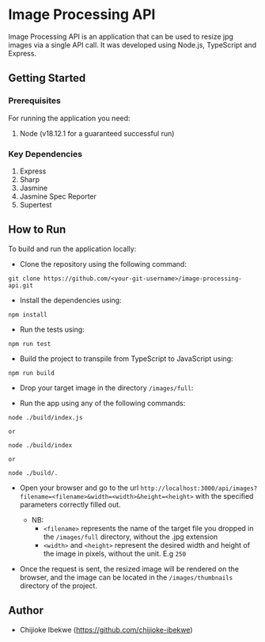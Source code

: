 # Image Processing API
Image Processing API is an application that can be used to resize jpg images via a single API call. It was developed using Node.js, TypeScript and Express.

## Getting Started
### Prerequisites
For running the application you need:
1. Node (v18.12.1 for a guaranteed successful run)

### Key Dependencies
1. Express
2. Sharp
3. Jasmine
4. Jasmine Spec Reporter
5. Supertest

## How to Run
To build and run the application locally:
- Clone the repository using the following command:
```
git clone https://github.com/<your-git-username>/image-processing-api.git
```
- Install the dependencies using:
```
npm install
```
- Run the tests using:
```
npm run test
```
- Build the project to transpile from TypeScript to JavaScript using:
```
npm run build
```
- Drop your target image in the directory `/images/full`:

- Run the app using any of the following commands:
```
node ./build/index.js

or

node ./build/index

or

node ./build/.
```

- Open your browser and go to the url `http://localhost:3000/api/images?filename=<filename>&width=<width>&height=<height>` with the specified parameters correctly filled out.
  - NB: 
    - `<filename>` represents the name of the target file you dropped in the `/images/full` directory, without the .jpg extension
    - `<width>` and `<height>` represent the desired width and height of the image in pixels, without the unit. E.g `250`

- Once the request is sent, the resized image will be rendered on the browser, and the image can be located in the `/images/thumbnails` directory of the project.

## Author
- Chijioke Ibekwe (https://github.com/chijioke-ibekwe)
